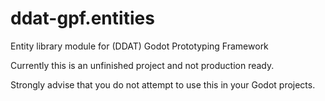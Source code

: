 # ddat-gpf.entities
 Entity library module for (DDAT) Godot Prototyping Framework

Currently this is an unfinished project and not production ready.

Strongly advise that you do not attempt to use this in your Godot projects.
